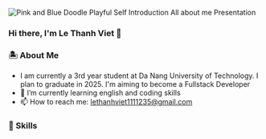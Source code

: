 

<!--
**ThanhVViet/ThanhVViet** is a ✨ _special_ ✨ repository because its `README.md` (this file) appears on your GitHub profile.

Here are some ideas to get you started:

- 🔭 I’m currently working on ...
- 🌱 I’m currently learning ...
- 👯 I’m looking to collaborate on ...
- 🤔 I’m looking for help with ...
- 💬 Ask me about ...
- 📫 How to reach me: ...
- 😄 Pronouns: ...
- ⚡ Fun fact: ...
-->

![Pink and Blue Doodle Playful Self Introduction All about me Presentation](https://github.com/ThanhVViet/ThanhVViet/assets/126480817/8fb15c71-a2fb-466c-bdd6-85706871852d)

### Hi there, I'm Le Thanh Viet 👋 

### 🏝️ About Me

-  I am currently a 3rd year student at Da Nang University of Technology. I plan to graduate in 2025. I'm aiming to become a Fullstack Developer
- 🌱 I’m currently learning english and coding skills
- 📫 How to reach me: lethanhviet1111235@gmail.com

### 👾 Skills





